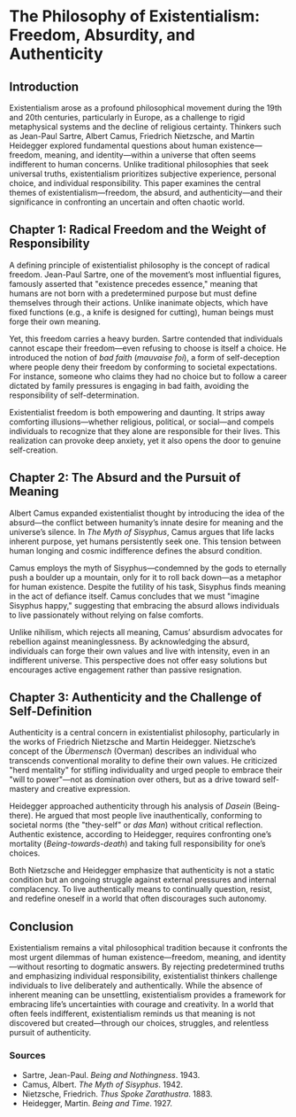 # The Philosophy of Existentialism: Freedom, Absurdity, and Authenticity  

## Introduction  

Existentialism arose as a profound philosophical movement during the 19th and 20th centuries, particularly in Europe, as a challenge to rigid metaphysical systems and the decline of religious certainty. Thinkers such as Jean-Paul Sartre, Albert Camus, Friedrich Nietzsche, and Martin Heidegger explored fundamental questions about human existence—freedom, meaning, and identity—within a universe that often seems indifferent to human concerns. Unlike traditional philosophies that seek universal truths, existentialism prioritizes subjective experience, personal choice, and individual responsibility. This paper examines the central themes of existentialism—freedom, the absurd, and authenticity—and their significance in confronting an uncertain and often chaotic world.  

## Chapter 1: Radical Freedom and the Weight of Responsibility  

A defining principle of existentialist philosophy is the concept of radical freedom. Jean-Paul Sartre, one of the movement’s most influential figures, famously asserted that "existence precedes essence," meaning that humans are not born with a predetermined purpose but must define themselves through their actions. Unlike inanimate objects, which have fixed functions (e.g., a knife is designed for cutting), human beings must forge their own meaning.  

Yet, this freedom carries a heavy burden. Sartre contended that individuals cannot escape their freedom—even refusing to choose is itself a choice. He introduced the notion of *bad faith* (*mauvaise foi*), a form of self-deception where people deny their freedom by conforming to societal expectations. For instance, someone who claims they had no choice but to follow a career dictated by family pressures is engaging in bad faith, avoiding the responsibility of self-determination.  

Existentialist freedom is both empowering and daunting. It strips away comforting illusions—whether religious, political, or social—and compels individuals to recognize that they alone are responsible for their lives. This realization can provoke deep anxiety, yet it also opens the door to genuine self-creation.  

## Chapter 2: The Absurd and the Pursuit of Meaning  

Albert Camus expanded existentialist thought by introducing the idea of the absurd—the conflict between humanity’s innate desire for meaning and the universe’s silence. In *The Myth of Sisyphus*, Camus argues that life lacks inherent purpose, yet humans persistently seek one. This tension between human longing and cosmic indifference defines the absurd condition.  

Camus employs the myth of Sisyphus—condemned by the gods to eternally push a boulder up a mountain, only for it to roll back down—as a metaphor for human existence. Despite the futility of his task, Sisyphus finds meaning in the act of defiance itself. Camus concludes that we must "imagine Sisyphus happy," suggesting that embracing the absurd allows individuals to live passionately without relying on false comforts.  

Unlike nihilism, which rejects all meaning, Camus’ absurdism advocates for rebellion against meaninglessness. By acknowledging the absurd, individuals can forge their own values and live with intensity, even in an indifferent universe. This perspective does not offer easy solutions but encourages active engagement rather than passive resignation.  

## Chapter 3: Authenticity and the Challenge of Self-Definition  

Authenticity is a central concern in existentialist philosophy, particularly in the works of Friedrich Nietzsche and Martin Heidegger. Nietzsche’s concept of the *Übermensch* (Overman) describes an individual who transcends conventional morality to define their own values. He criticized "herd mentality" for stifling individuality and urged people to embrace their "will to power"—not as domination over others, but as a drive toward self-mastery and creative expression.  

Heidegger approached authenticity through his analysis of *Dasein* (Being-there). He argued that most people live inauthentically, conforming to societal norms (the "they-self" or *das Man*) without critical reflection. Authentic existence, according to Heidegger, requires confronting one’s mortality (*Being-towards-death*) and taking full responsibility for one’s choices.  

Both Nietzsche and Heidegger emphasize that authenticity is not a static condition but an ongoing struggle against external pressures and internal complacency. To live authentically means to continually question, resist, and redefine oneself in a world that often discourages such autonomy.  

## Conclusion  

Existentialism remains a vital philosophical tradition because it confronts the most urgent dilemmas of human existence—freedom, meaning, and identity—without resorting to dogmatic answers. By rejecting predetermined truths and emphasizing individual responsibility, existentialist thinkers challenge individuals to live deliberately and authentically. While the absence of inherent meaning can be unsettling, existentialism provides a framework for embracing life’s uncertainties with courage and creativity. In a world that often feels indifferent, existentialism reminds us that meaning is not discovered but created—through our choices, struggles, and relentless pursuit of authenticity.  

### Sources  

- Sartre, Jean-Paul. *Being and Nothingness*. 1943.  
- Camus, Albert. *The Myth of Sisyphus*. 1942.  
- Nietzsche, Friedrich. *Thus Spoke Zarathustra*. 1883.  
- Heidegger, Martin. *Being and Time*. 1927.